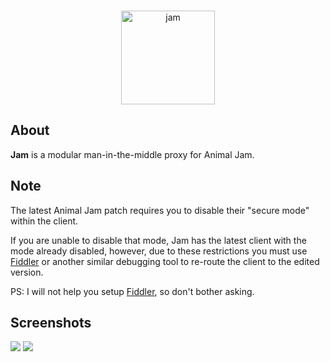 <div align="center">
  <br />
  <p>
    <img src="https://i.imgur.com/Fe6Uvjs.png" width="150" alt="jam" />
  </p>
</div>

## About

**Jam** is a modular man-in-the-middle proxy for Animal Jam.

## Note

The latest Animal Jam patch requires you to disable their "secure mode" within the client. 

If you are unable to disable that mode, Jam has the latest client with the mode already disabled, however, due to these restrictions you must use [Fiddler](https://www.telerik.com/fiddler) or another similar debugging tool to re-route the client to the edited version.

PS: I will not help you setup [Fiddler](https://www.telerik.com/fiddler), so don't bother asking.

## Screenshots

![](https://i.imgur.com/GWDdXTz.png)
![](https://i.imgur.com/qvBAupl.png)
